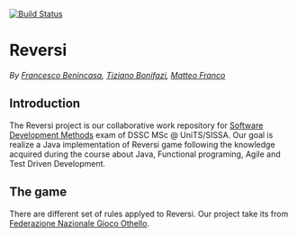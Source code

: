 [![Build Status](https://travis-ci.org/xcesco/reversi.svg?branch=master)](https://travis-ci.org/xcesco/reversi)

# Reversi
_By [Francesco Benincasa](https://github.com/xcesco), [Tiziano Bonifazi](https://github.com/tboni91), [Matteo Franco](https://github.com/M4TT3O-91)_

## Introduction
The Reversi project is our collaborative work repository for [Software Development Methods](https://github.com/software-development-methods-19-20) exam of DSSC MSc @ UniTS/SISSA. Our goal is realize a Java implementation of Reversi game following the knowledge acquired during the course about Java, Functional programing, Agile and Test Driven Development.

## The game
There are different set of rules applyed to Reversi. Our project take its from [Federazione Nazionale Gioco Othello](http://www.fngo.it/regole.asp).

